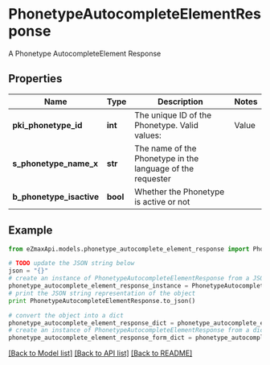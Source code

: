 # PhonetypeAutocompleteElementResponse

A Phonetype AutocompleteElement Response

## Properties
Name | Type | Description | Notes
------------ | ------------- | ------------- | -------------
**pki_phonetype_id** | **int** | The unique ID of the Phonetype.  Valid values:  |Value|Description| |-|-| |1|Office| |2|Home| |3|Mobile| |4|Fax| |5|Pager| |6|Toll Free| | 
**s_phonetype_name_x** | **str** | The name of the Phonetype in the language of the requester | 
**b_phonetype_isactive** | **bool** | Whether the Phonetype is active or not | 

## Example

```python
from eZmaxApi.models.phonetype_autocomplete_element_response import PhonetypeAutocompleteElementResponse

# TODO update the JSON string below
json = "{}"
# create an instance of PhonetypeAutocompleteElementResponse from a JSON string
phonetype_autocomplete_element_response_instance = PhonetypeAutocompleteElementResponse.from_json(json)
# print the JSON string representation of the object
print PhonetypeAutocompleteElementResponse.to_json()

# convert the object into a dict
phonetype_autocomplete_element_response_dict = phonetype_autocomplete_element_response_instance.to_dict()
# create an instance of PhonetypeAutocompleteElementResponse from a dict
phonetype_autocomplete_element_response_form_dict = phonetype_autocomplete_element_response.from_dict(phonetype_autocomplete_element_response_dict)
```
[[Back to Model list]](../README.md#documentation-for-models) [[Back to API list]](../README.md#documentation-for-api-endpoints) [[Back to README]](../README.md)



